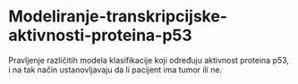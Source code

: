 # Modeliranje-transkripcijske-aktivnosti-proteina-p53

Pravljenje različitih modela klasifikacije koji određuju aktivnost proteina p53, i na tak način ustanovljavaju da li pacijent ima tumor ili ne.

